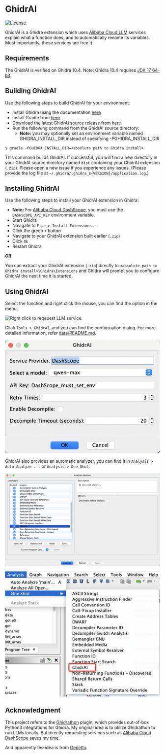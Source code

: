 # GhidrAI

[![License](https://img.shields.io/badge/license-MIT-green.svg)](LICENSE.txt)

GhidrAI is a Ghidra extension which uses [Alibaba Cloud LLM][AliyunURL] services explain what a function does, and to automatically rename its variables. Most importantly, these services are free :)

## Requirements

The GhidrAI is verified on Ghidra 10.4.
Note: Ghidra 10.4 requires [JDK 17 64-bit](https://adoptium.net/temurin/releases/).

## Building GhidrAI

Use the following steps to build GhidrAI for your environment:

- Install Ghidra using the documentation [here](https://htmlpreview.github.io/?https://github.com/NationalSecurityAgency/ghidra/blob/stable/GhidraDocs/InstallationGuide.html#InstallationNotes)
- Install Gradle from [here](https://gradle.org/releases)
- Download the latest GhidrAI source release from [here](https://github.com/Forsworns/GhidrAI)
- Run the following command from the GhidrAI source directory:
    * **Note:** you may optionally set an environment variable named GHIDRA_INSTALL_DIR instead of specifying -PGHIDRA_INSTALL_DIR
```
$ gradle -PGHIDRA_INSTALL_DIR=<absolute path to Ghidra install>
```

This command builds GhidrAI. If successful, you will find a new directory in your GhidrAI source directory named `dist` containing your GhidrAI extension (`.zip`). Please open a new issue if you experience any issues. (Please provide the log file at `~/.ghidra/.ghidra_${VERSION}/application.log`.)

## Installing GhidrAI

Use the following steps to install your GhidrAI extension in Ghidra:

- **Note:** For [Alibaba Cloud DashScope][AliyunURL], you must use the `DASHSCOPE_API_KEY` environment variable.
- Start Ghidra
- Navigate to `File > Install Extensions...`
- Click the green `+` button
- Navigate to your GhidrAI extension built earlier (`.zip`)
- Click `Ok`
- Restart Ghidra

**OR**

You can extract your GhidrAI extension (`.zip`) directly to `<absolute path to Ghidra install>\Ghidra\Extensions` and Ghidra will prompt you to configure GhidrAI the next time it is started.

## Using GhidrAI
Select the function and right click the mouse, you can find the option in the menu.

![Right click to reqeuest LLM service.](data/action.png)

Click `Tools > GhidrAI`, and you can find the configruation dialog. For more detailed information, refer [data/README.md](data/README.md).

![Configuration dialog.](data/config.png)

GhidrAI also provides an automatic analyzer, you can find it in `Analysis > Auto Analyze ...` or `Analysis > One Shot`.

![Automatic analyzer](data/analyzers.png)

![One shot analysis](data/oneshot.png)

## Acknowledgment

This project refers to the [Ghidrathon](https://github.com/mandiant/Ghidrathon) plugin, which provides out-of-box Python3 integrations for Ghidra. My original idea is to utilize Ghidrathon to run LLMs locally. But directly requesting services such as [Alibaba Cloud DashScope][AliyunURL] saves my time.

And apparently the idea is from [Gepetto](https://github.com/JusticeRage/Gepetto).

[AliyunURL]: https://help.aliyun.com/zh/dashscope/developer-reference/activate-dashscope-and-create-an-api-key
